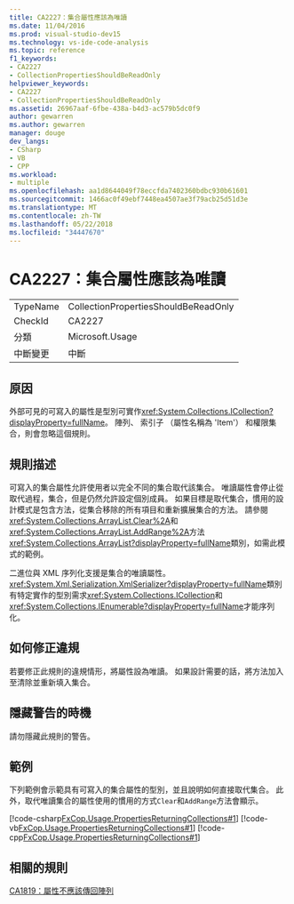 ```yaml
---
title: CA2227：集合屬性應該為唯讀
ms.date: 11/04/2016
ms.prod: visual-studio-dev15
ms.technology: vs-ide-code-analysis
ms.topic: reference
f1_keywords:
- CA2227
- CollectionPropertiesShouldBeReadOnly
helpviewer_keywords:
- CA2227
- CollectionPropertiesShouldBeReadOnly
ms.assetid: 26967aaf-6fbe-438a-b4d3-ac579b5dc0f9
author: gewarren
ms.author: gewarren
manager: douge
dev_langs:
- CSharp
- VB
- CPP
ms.workload:
- multiple
ms.openlocfilehash: aa1d8644049f78eccfda7402360bdbc930b61601
ms.sourcegitcommit: 1466ac0f49ebf7448ea4507ae3f79acb25d51d3e
ms.translationtype: MT
ms.contentlocale: zh-TW
ms.lasthandoff: 05/22/2018
ms.locfileid: "34447670"
---
```

# <a name="ca2227-collection-properties-should-be-read-only"></a>CA2227：集合屬性應該為唯讀

|||
|-|-|
|TypeName|CollectionPropertiesShouldBeReadOnly|
|CheckId|CA2227|
|分類|Microsoft.Usage|
|中斷變更|中斷|

## <a name="cause"></a>原因

外部可見的可寫入的屬性是型別可實作<xref:System.Collections.ICollection?displayProperty=fullName>。 陣列、 索引子 （屬性名稱為 'Item'） 和權限集合，則會忽略這個規則。

## <a name="rule-description"></a>規則描述

可寫入的集合屬性允許使用者以完全不同的集合取代該集合。 唯讀屬性會停止從取代過程，集合，但是仍然允許設定個別成員。 如果目標是取代集合，慣用的設計模式是包含方法，從集合移除的所有項目和重新擴展集合的方法。 請參閱<xref:System.Collections.ArrayList.Clear%2A>和<xref:System.Collections.ArrayList.AddRange%2A>方法<xref:System.Collections.ArrayList?displayProperty=fullName>類別，如需此模式的範例。

二進位與 XML 序列化支援是集合的唯讀屬性。 <xref:System.Xml.Serialization.XmlSerializer?displayProperty=fullName>類別有特定實作的型別需求<xref:System.Collections.ICollection>和<xref:System.Collections.IEnumerable?displayProperty=fullName>才能序列化。

## <a name="how-to-fix-violations"></a>如何修正違規

若要修正此規則的違規情形，將屬性設為唯讀。 如果設計需要的話，將方法加入至清除並重新填入集合。

## <a name="when-to-suppress-warnings"></a>隱藏警告的時機

請勿隱藏此規則的警告。

## <a name="example"></a>範例

下列範例會示範具有可寫入的集合屬性的型別，並且說明如何直接取代集合。 此外，取代唯讀集合的屬性使用的慣用的方式`Clear`和`AddRange`方法會顯示。

[!code-csharp[FxCop.Usage.PropertiesReturningCollections#1](../code-quality/codesnippet/CSharp/ca2227-collection-properties-should-be-read-only_1.cs)]
[!code-vb[FxCop.Usage.PropertiesReturningCollections#1](../code-quality/codesnippet/VisualBasic/ca2227-collection-properties-should-be-read-only_1.vb)]
[!code-cpp[FxCop.Usage.PropertiesReturningCollections#1](../code-quality/codesnippet/CPP/ca2227-collection-properties-should-be-read-only_1.cpp)]

## <a name="related-rules"></a>相關的規則

[CA1819：屬性不應該傳回陣列](../code-quality/ca1819-properties-should-not-return-arrays.md)